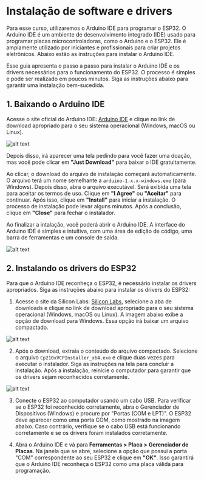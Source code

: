 # Instalação de software e drivers 

Para esse curso, utilizaremos o Arduino IDE para programar o ESP32. O Arduino IDE é um ambiente de desenvolvimento integrado (IDE) usado para programar placas microcontroladoras, como o Arduino e o ESP32. Ele é amplamente utilizado por iniciantes e profissionais para criar projetos eletrônicos. Abaixo estão as instruções para instalar o Arduino IDE.

Esse guia apresenta o passo a passo para instalar o Arduino IDE e os drivers necessários para o funcionamento do ESP32. O processo é simples e pode ser realizado em poucos minutos. Siga as instruções abaixo para garantir uma instalação bem-sucedida.

## 1. Baixando o Arduino IDE
Acesse o site oficial do Arduino IDE: [Arduino IDE](https://www.arduino.cc/en/software) e clique no link de download apropriado para o seu sistema operacional (Windows, macOS ou Linux).

![alt text](image-1.png)

Depois disso, irá aparecer uma tela pedindo para você fazer uma doação, mas você pode clicar em **"Just Download"** para baixar o IDE gratuitamente. 

Ao clicar, o download do arquivo de instalação começará automaticamente. O arquivo terá um nome semelhante a `arduino-1.x.x-windows.exe` (para Windows). Depois disso, abra o arquivo executável. Será exibida uma tela para aceitar os termos de uso. Clique em **"I Agree"** ou **"Aceitar"** para continuar.  Após isso, clique em **"Install"** para iniciar a instalação. O processo de instalação pode levar alguns minutos. Após a conclusão, clique em **"Close"** para fechar o instalador. 

Ao finalizar a intalação, você poderá abrir o Arduino IDE. A interface do Arduino IDE é simples e intuitiva, com uma área de edição de código, uma barra de ferramentas e um console de saída. 

![alt text](image.png)

## 2. Instalando os drivers do ESP32

Para que o Arduino IDE reconheça o ESP32, é necessário instalar os drivers apropriados. Siga as instruções abaixo para instalar os drivers do ESP32:

1. Acesse o site da Silicon Labs: [Silicon Labs](https://www.silabs.com/developers/usb-to-uart-bridge-vcp-drivers), selecione a aba de downloads e clique no link de download apropriado para o seu sistema operacional (Windows, macOS ou Linux). A imagem abaixo exibe a opção de download para Windows. Essa opção irá baixar um arquivo compactado.

![alt text](image-2.png)

2. Após o download, extraia o conteúdo do arquivo compactado. Selecione o arquivo `Cp210xVCPInstaller_x64.exe` e clique duas vezes para executar o instalador. Siga as instruções na tela para concluir a instalação. Após a instalação, reinicie o computador para garantir que os drivers sejam reconhecidos corretamente.

![alt text](image-3.png)

3. Conecte o ESP32 ao computador usando um cabo USB. Para verificar se o ESP32 foi reconhecido corretamente, abra o Gerenciador de Dispositivos (Windows) e procure por "Portas (COM e LPT)". O ESP32 deve aparecer como uma porta COM, como mostrado na imagem abaixo. Caso contrário, verifique se o cabo USB está funcionando corretamente e se os drivers foram instalados corretamente.

4. Abra o Arduino IDE e vá para **Ferramentas > Placa > Gerenciador de Placas**. Na janela que se abre, selecione a opção que possui a porta "COM" correspondente ao seu ESP32 e clique em **"OK"**. Isso garantirá que o Arduino IDE reconheça o ESP32 como uma placa válida para programação.

